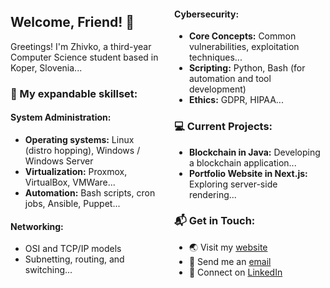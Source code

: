 <!-- <h2 align="center">Zhivko's saying Hello 👋</h2> -->

<div style="display: flex; justify-content: space-between;">
  <div style="width: 48%; padding-right: 1%;">
    <!-- Left Column Content -->
    <h2>Welcome, Friend! 👋</h2>
    <p>Greetings! I'm Zhivko, a third-year Computer Science student based in Koper, Slovenia...</p>
    <h3>🚀 My expandable skillset:</h3>
    <h4>System Administration:</h4>
    <ul>
      <li><b>Operating systems:</b> Linux (distro hopping), Windows / Windows Server</li>
      <li><b>Virtualization:</b> Proxmox, VirtualBox, VMWare...</li>
      <li><b>Automation:</b> Bash scripts, cron jobs, Ansible, Puppet...</li>
      <!-- Add more items -->
    </ul>
    <h4>Networking:</h4>
    <ul>
      <li>OSI and TCP/IP models</li>
      <li>Subnetting, routing, and switching...</li>
    </ul>
  </div>

  <div style="width: 48%; padding-left: 1%;">
    <!-- Right Column Content -->
    <h4>Cybersecurity:</h4>
    <ul>
      <li><b>Core Concepts:</b> Common vulnerabilities, exploitation techniques...</li>
      <li><b>Scripting:</b> Python, Bash (for automation and tool development)</li>
      <li><b>Ethics:</b> GDPR, HIPAA...</li>
    </ul>
    <h3>💻 Current Projects:</h3>
    <ul>
      <li><b>Blockchain in Java:</b> Developing a blockchain application...</li>
      <li><b>Portfolio Website in Next.js:</b> Exploring server-side rendering...</li>
      <!-- Add more items -->
    </ul>
    <h3>📬 Get in Touch:</h3>
    <ul>
      <li>🌏 Visit my <a href="https://zstoimchev.github.io">website</a></li>
      <li>📧 Send me an <a href="mailto:zstoimchev@outlook.com">email</a></li>
      <li>💬 Connect on <a href="https://www.linkedin.com/in/zstoimchev">LinkedIn</a></li>
    </ul>
  </div>
</div>


<!-- https://profilinator.rishav.dev/ -->
<!-- ✨ -->

<!--
(8) Making a View Counter for GitHub Repos - Easy PHP Tutorial - YouTube

- 🔭 I’m currently working on CS degree ...
- 🌱 I’m currently learning ...
- 👯 I’m looking to collaborate on ...
- 🤔 I’m looking for help with ...
- 💬 Ask me about ...
- 📫 How to reach me: ...
- 😄 Pronouns: ...
- ⚡ Fun fact: ...
-->


<!-- [![My GitHub Stats](https://github-readme-stats.vercel.app/api/?username=zstoimchev&count_private=true&theme=tokyonight&showicons=true)]() ->>
<!-- [![My GitHub Language Stats](https://github-readme-stats.vercel.app/api/top-langs/?username=zstoimchev&langs_count=5&theme=tokyonight)]() -->



<!-- ![pv](https://pageview.vercel.app/?github_user=zstoimchev) -->
